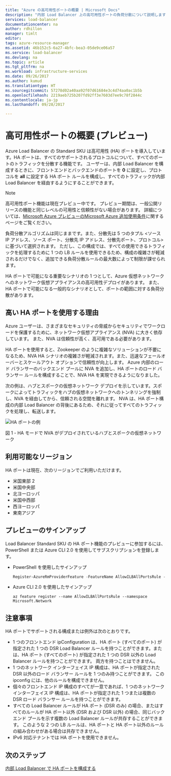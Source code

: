 ```yaml
---
title: "Azure の高可用性ポートの概要 | Microsoft Docs"
description: "内部 Load Balancer 上の高可用性ポートの負荷分散について説明します"
services: load-balancer
documentationcenter: na
author: rdhillon
manager: timlt
editor: 
tags: azure-resource-manager
ms.assetid: 46b152c5-6a27-4bfc-bea3-05de9ce06a57
ms.service: load-balancer
ms.devlang: na
ms.topic: article
ms.tgt_pltfrm: na
ms.workload: infrastructure-services
ms.date: 09/26/2017
ms.author: kumud
ms.translationtype: HT
ms.sourcegitcommit: 57278d02a40aa92f07d61684e3c4d74aa0ac1b5b
ms.openlocfilehash: 2219aeb725b207fd92ff3e7603d7ee9c78f2844c
ms.contentlocale: ja-jp
ms.lasthandoff: 09/28/2017

---
```


# <a name="high-availability-ports-overview-preview"></a>高可用性ポートの概要 (プレビュー)

Azure Load Balancer の Standard SKU は高可用性 (HA) ポートを導入しています。HA ポートは、すべてのサポートされるプロトコルについて、すべてのポートのトラフィックを分散する機能です。 ユーザーは、内部 Load Balancer を構成するときに、フロントエンドとバックエンドのポートを **0** に設定し、プロトコルを **all** に設定する HA ポート ルールを構成し、すべてのトラフィックが内部 Load Balancer を経由するようにすることができます。

>[!NOTE]
> 高可用性ポート機能は現在プレビュー中です。 プレビュー期間は、一般公開リリースの機能と同じレベルの可用性と信頼性がない場合があります。 詳細については、[Microsoft Azure プレビューのMicrosoft Azure 追加使用条件](https://azure.microsoft.com/support/legal/preview-supplemental-terms/)に関するページをご覧ください。

負荷分散アルゴリズムは同じままです。また、分散先は 5 つのタプル <ソース IP アドレス、ソース ポート、分散先 IP アドレス、分散先ポート、プロトコル> に基づいて選択されます。 ただし、この構成では、すべての使用できるトラフィックを処理するために 1 つの LB ルールを使用できるため、構成の複雑さが軽減されるだけでなく、追加できる負荷分散ルールの最大数によって制限が課せられます。

HA ポートで可能になる重要なシナリオの 1 つとして、Azure 仮想ネットワークへのネットワーク仮想アプライアンスの高可用性デプロイがあります。 また、HA ポートで可能になる一般的なシナリオとして、ポートの範囲に対する負荷分散があります。 

## <a name="why-use-high-ha-ports"></a>高い HA ポートを使用する理由

Azure ユーザーは、さまざまなセキュリティの脅威からセキュリティでワークロードを保護するために、ネットワーク仮想アプライアンス (NVA) に大きく依存しています。 また、NVA は信頼性が高く、高可用である必要があります。  

HA ポートを使用すると、Zookeeper のように複雑なソリューションが不要になるため、NVA HA シナリオの複雑さが軽減されます。また、迅速なフェールオーバーとスケールアウト オプションで信頼性が向上します。 Azure 内部のロード バランサーのバックエンド プールに NVA を追加し、HA ポートのロード バランサー ルールを構成することで、NVA HA を実現できるようになりました。

次の例は、ハブとスポークの仮想ネットワーク デプロイを示しています。スポークによってトラフィックをハブの仮想ネットワークへのトンネリングを強制し、NVA を経由してから、信頼される空間を離れます。 NVA は、HA ポート構成の内部 Load Balancer の背後にあるため、それに従ってすべてのトラフィックを処理し、転送します。 

![HA ポートの例](./media/load-balancer-ha-ports-overview/nvaha.png)

図 1 - HA モードで NVA がデプロイされているハブとスポークの仮想ネットワーク


## <a name="region-availability"></a>利用可能なリージョン

HA ポートは現在、次のリージョンでご利用いただけます。
- 米国東部 2
- 米国中央部
- 北ヨーロッパ
- 米国中西部
- 西ヨーロッパ
- 東南アジア 

## <a name="preview-sign-up"></a>プレビューのサインアップ

Load Balancer Standard SKU の HA ポート機能のプレビューに参加するには、PowerShell または Azure CLI 2.0 を使用してサブスクリプションを登録します。

- PowerShell を使用したサインアップ

    ```powershell
    Register-AzureRmProviderFeature -FeatureName AllowILBAllPortsRule -ProviderNamespace Microsoft.Network
    ```

- Azure CLI 2.0 を使用したサインアップ

    ```cli
    az feature register --name AllowILBAllPortsRule --namespace Microsoft.Network 
    ```
## <a name="caveats"></a>注意事項

HA ポートでサポートされる構成または例外は次のとおりです。

- 1 つのフロントエンド ipConfiguration は、HA ポート (すべてのポート) が指定された 1 つの DSR Load Balancer ルールを持つことができます。または、HA ポート (すべてのポート) が指定された 1 つの DSR 以外の Load Balancer ルールを持つことができます。 両方を持つことはできません。
- 1 つのネットワーク インターフェイス IP 構成は、HA ポートが指定された DSR 以外のロード バランサー ルールを 1 つのみ持つことができます。 この ipconfig には、他のルールを構成できません。
- 個々のフロントエンド IP 構成のすべてが一意であれば、1 つのネットワーク インターフェイス IP 構成は、HA ポートが指定された 1 つまたは複数の DSR ロード バランサー ルールを持つことができます。
- すべての Load Balancer ルールが HA ポート (DSR のみ) の場合、またはすべてのルールが HA ポート以外 (DSR および DSR 以外) の場合、同じバックエンド プールを示す複数の Load Balancer ルールが共存することができます。 このような 2 つの LB ルールは、HA ポートと HA ポート以外のルールの組み合わせがある場合は共存できません。
- IPv6 対応テナントでは HA ポートを使用できません。


## <a name="next-steps"></a>次のステップ

[内部 Load Balancer で HA ポートを構成する](load-balancer-configure-ha-ports.md)


